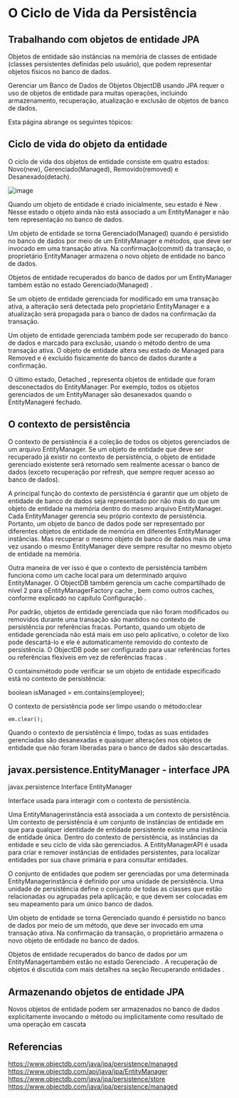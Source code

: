 # O Ciclo de Vida da Persistência

## Trabalhando com objetos de entidade JPA

Objetos de entidade são instâncias na memória de classes de entidade (classes persistentes definidas pelo usuário), que podem representar objetos físicos no banco de dados.

Gerenciar um Banco de Dados de Objetos ObjectDB usando JPA requer o uso de objetos de entidade para muitas operações, incluindo armazenamento, recuperação, atualização e exclusão de objetos de banco de dados.

Esta página abrange os seguintes tópicos:

## Ciclo de vida do objeto da entidade

O ciclo de vida dos objetos de entidade consiste em quatro estados: Novo(new), Gerenciado(Managed), Removido(removed)  e Desanexado(detach).

![image](https://user-images.githubusercontent.com/52088444/183268793-ba407aa1-187c-4232-b002-489bb4ff3d56.png)

Quando um objeto de entidade é criado inicialmente, seu estado é New . Nesse estado o objeto ainda não está associado a um EntityManager e não tem representação no banco de dados.


Um objeto de entidade se torna Gerenciado(Managed) quando é persistido no banco de dados por meio de um EntityManager e métodos, que deve ser invocado em uma transação ativa. Na confirmação(commit) da transação, o proprietário EntityManager armazena o novo objeto de entidade no banco de dados. 

Objetos de entidade recuperados do banco de dados por um EntityManager também estão no estado Gerenciado(Managed) . 


Se um objeto de entidade gerenciada for modificado em uma transação ativa, a alteração será detectada pelo proprietário EntityManager e a atualização será propagada para o banco de dados na confirmação da transação.

Um objeto de entidade gerenciada também pode ser recuperado do banco de dados e marcado para exclusão, usando o método dentro de uma transação ativa. O objeto de entidade altera seu estado de Managed para Removed e é excluído fisicamente do banco de dados durante a confirmação.


O último estado, Detached , representa objetos de entidade que foram desconectados do EntityManager. Por exemplo, todos os objetos gerenciados de um EntityManager são desanexados quando o EntityManageré fechado. 

## O contexto de persistência

O contexto de persistência é a coleção de todos os objetos gerenciados de um arquivo EntityManager. Se um objeto de entidade que deve ser recuperado já existir no contexto de persistência, o objeto de entidade gerenciado existente será retornado sem realmente acessar o banco de dados (exceto recuperação por refresh, que sempre requer acesso ao banco de dados).

A principal função do contexto de persistência é garantir que um objeto de entidade de banco de dados seja representado por não mais do que um objeto de entidade na memória dentro do mesmo arquivo EntityManager. Cada EntityManager gerencia seu próprio contexto de persistência. Portanto, um objeto de banco de dados pode ser representado por diferentes objetos de entidade de memória em diferentes EntityManager instâncias. Mas recuperar o mesmo objeto de banco de dados mais de uma vez usando o mesmo EntityManager deve sempre resultar no mesmo objeto de entidade na memória.

Outra maneira de ver isso é que o contexto de persistência também funciona como um cache local para um determinado arquivo EntityManager. O ObjectDB também gerencia um cache compartilhado de nível 2  para oEntityManagerFactory  cache , bem como outros caches, conforme explicado no capítulo Configuração .

Por padrão, objetos de entidade gerenciada que não foram modificados ou removidos durante uma transação são mantidos no contexto de persistência por referências fracas. Portanto, quando um objeto de entidade gerenciada não está mais em uso pelo aplicativo, o coletor de lixo pode descartá-lo e ele é automaticamente removido do contexto de persistência. O ObjectDB pode ser configurado para usar referências fortes ou referências flexíveis em vez de referências fracas .

O containsmétodo pode verificar se um objeto de entidade especificado está no contexto de persistência:

  boolean isManaged = em.contains(employee);
  
O contexto de persistência pode ser limpo usando o método:clear

    em.clear();
    
Quando o contexto de persistência é limpo, todas as suas entidades gerenciadas são desanexadas e quaisquer alterações nos objetos de entidade que não foram liberadas para o banco de dados são descartadas.



## javax.persistence.EntityManager - interface JPA

javax.persistence
Interface EntityManager

Interface usada para interagir com o contexto de persistência.

Uma EntityManagerinstância está associada a um contexto de persistência. Um contexto de persistência é um conjunto de instâncias de entidade em que para qualquer 
identidade de entidade persistente existe uma instância de entidade única. Dentro do contexto de persistência, as instâncias da entidade e seu ciclo de vida são
gerenciados. A EntityManagerAPI é usada para criar e remover instâncias de entidades persistentes, para localizar entidades por sua chave primária e para consultar
entidades.

O conjunto de entidades que podem ser gerenciadas por uma determinada EntityManagerinstância é definido por uma unidade de persistência. Uma unidade de persistência
define o conjunto de todas as classes que estão relacionadas ou agrupadas pela aplicação, e que devem ser colocadas em seu mapeamento para um único banco de dados.

Um objeto de entidade se torna Gerenciado quando é persistido no banco de dados por meio de um método, que deve ser invocado em uma transação ativa. Na confirmação da transação, 
o proprietário armazena o novo objeto de entidade no banco de dados.

Objetos de entidade recuperados do banco de dados por um EntityManagertambém estão no estado Gerenciado . A recuperação de objetos é discutida com mais detalhes 
na seção Recuperando entidades .






## Armazenando objetos de entidade JPA


Novos objetos de entidade podem ser armazenados no banco de dados explicitamente invocando o método ou implicitamente como resultado de uma operação em cascata


## Referencias

https://www.objectdb.com/java/jpa/persistence/managed
https://www.objectdb.com/api/java/jpa/EntityManager
https://www.objectdb.com/java/jpa/persistence/store
https://www.objectdb.com/java/jpa/persistence/managed



